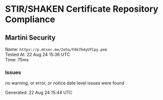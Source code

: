 # STIR/SHAKEN Certificate Repository Compliance

## Martini Security

Name: `https://p.mtsec.me/2e5a/F8k7b4yUfCpy.pem`\
Tested At: 22 Aug 24 15:36 UTC\
Time: 75ms

### Issues

no warning, or error, or notice date level issues were found

Generated: 22 Aug 24 15:44 UTC